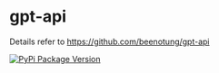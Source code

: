 # gpt-api

Details refer to https://github.com/beenotung/gpt-api

[![PyPi Package Version](https://img.shields.io/pypi/v/gpt-api-python)](https://pypi.org/project/gpt-api-python)
